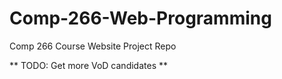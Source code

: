 # Comp-266-Web-Programming

Comp 266 Course Website Project Repo


 ** TODO: Get more VoD candidates **
